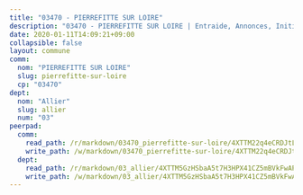 ```yaml
---
title: "03470 - PIERREFITTE SUR LOIRE"
description: "03470 - PIERREFITTE SUR LOIRE | Entraide, Annonces, Initiatives"
date: 2020-01-11T14:09:21+09:00
collapsible: false
layout: commune
comm:
  nom: "PIERREFITTE SUR LOIRE"
  slug: pierrefitte-sur-loire
  cp: "03470"
dept:
  nom: "Allier"
  slug: allier
  num: "03"
peerpad:
  comm:
    read_path: /r/markdown/03470_pierrefitte-sur-loire/4XTTM22q4eCRDJtLc7FQEXTYgBoawjL9Jb7X6SunQirjnASNv
    write_path: /w/markdown/03470_pierrefitte-sur-loire/4XTTM22q4eCRDJtLc7FQEXTYgBoawjL9Jb7X6SunQirjnASNv-K3TgTjBsT9UMKJk1u5xzgkE1FNF7Kd4YJ1BNhPSGg3tpoqqWVGwbrFphb9dWK6Esy2i9JashpGU9x9fRSAZSXHYWJ88Vvj8NDygCvZgeXeyJUmLmJ1FtwDZSuoWyvgasftkEimWS
  dept:
    read_path: /r/markdown/03_allier/4XTTM5GzHSbaA5t7H3HPX41CZ5mBVkFwAP4hDd5RoBY2JsEAy
    write_path: /w/markdown/03_allier/4XTTM5GzHSbaA5t7H3HPX41CZ5mBVkFwAP4hDd5RoBY2JsEAy-K3TgTfK63S9nh1XDKRdQM5CC7MJ5PWSrKVUCPKbSrFQ3cakeCH8tQGdUR9DTAz4uGC38FSNg947MKdwTpPPt11GSCbnkNPZdBTNtwdL7kw34FMS1ADZJRkGgd1Xx6qPUaEUtuBP3
---
```



